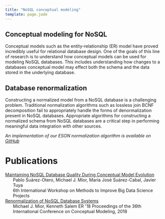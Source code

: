 ```yaml
---
title: "NoSQL conceptual modeling"
template: page.jade
---
```


## Conceptual modeling for NoSQL

Conceptual models such as the entity-relationship (ER) model have proved incredibly useful for relational database design.
One of the goals of this line of research is to understand how conceptual models can be used for modeling NoSQL databases.
This includes understanding how changes to a databases conceptual model may effect both the schema and the data stored in the underlying database.

## Database renormalization

Constructing a normalized model from a NoSQL database is a challenging problem.
Traditional normalization algorithms such as lossless join BCNF decomposition fail to appropriately handle the forms of denormalization present in NoSQL databases.
Appropriate algorithms for constructing a normalized schema from NoSQL databases are a critical step in performing meaningful data integration with other sources.

*An implementation of our ESON normalization algorithm is available on [GitHub](https://github.com/michaelmior/eson)*

# Publications

<!--lint disable no-html-->

<div class="acmdlitem">
  <a href="https://ieeexplore.ieee.org/document/9378228" title="Maintaining NoSQL Database Quality During Conceptual Model Evolution">
    Maintaining NoSQL Database Quality During Conceptual Model Evolution
  </a>
  <div style="margin-left:25px">
    Pablo Suárez-Otero, Michael J. Mior, Maria José Suárez-Cabal, Javier Tuya<br>
    6th International Workshop on Methods to Improve Big Data Science Projects
  </div>
</div>

<div class="acmdlitem">
  <a href="https://www.researchgate.net/publication/327878732_Renormalization_of_NoSQL_Database_Schemas_37th_International_Conference_ER_2018_Xi'an_China_October_22-25_2018_Proceedings" title="Renormalization of NoSQL Database Systems">
    Renormalization of NoSQL Database Systems
  </a>
  <div style="margin-left:25px">
    Michael J. Mior, Kenneth Salem
    ER '18 Proceedings of the 36th International Conference on Conceptual Modeling, 2018
  </div>
</div>
